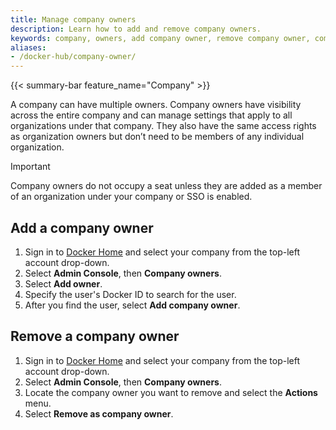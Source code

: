 ```yaml
---
title: Manage company owners
description: Learn how to add and remove company owners.
keywords: company, owners, add company owner, remove company owner, company manageemnt, company owner permissions
aliases:
- /docker-hub/company-owner/
---
```


{{< summary-bar feature_name="Company" >}}

A company can have multiple owners. Company owners have visibility across the
entire company and can manage settings that apply to all organizations under
that company. They also have the same access rights as organization owners but
don’t need to be members of any individual organization.

> [!IMPORTANT]
>
> Company owners do not occupy a seat unless they are added as a member of an
organization under your company or SSO is enabled.

## Add a company owner

1. Sign in to [Docker Home](https://app.docker.com) and select your company from
the top-left account drop-down.
1. Select **Admin Console**, then **Company owners**.
1. Select **Add owner**.
1. Specify the user's Docker ID to search for the user.
1. After you find the user, select **Add company owner**.

## Remove a company owner

1. Sign in to [Docker Home](https://app.docker.com) and select your company from
the top-left account drop-down.
1. Select **Admin Console**, then **Company owners**.
1. Locate the company owner you want to remove and select the **Actions** menu.
1. Select **Remove as company owner**.
